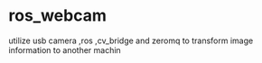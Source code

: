 # ros_webcam
utilize usb camera ,ros ,cv_bridge and zeromq to transform image information to another machin

